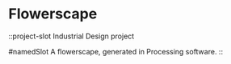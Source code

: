 # Flowerscape
::project-slot
Industrial Design project

#namedSlot
A flowerscape, generated in Processing software.
::
